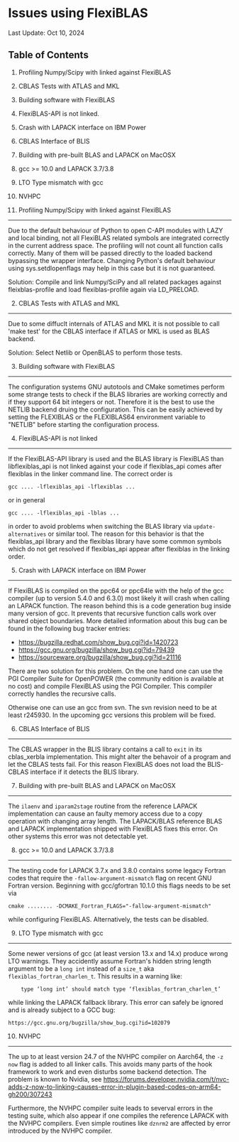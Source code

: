 Issues using FlexiBLAS
======================

Last Update: Oct 10, 2024

Table of Contents
-----------------

1. Profiling Numpy/Scipy with linked against FlexiBLAS
2. CBLAS Tests with ATLAS and MKL
3. Building software with FlexiBLAS
4. FlexiBLAS-API is not linked.
5. Crash with LAPACK interface on IBM Power
6. CBLAS Interface of BLIS
7. Building with pre-built BLAS and LAPACK on MacOSX
8. gcc >= 10.0 and LAPACK 3.7/3.8
9. LTO Type mismatch with gcc
10. NVHPC


1. Profiling Numpy/Scipy with linked against FlexiBLAS
------------------------------------------------------
Due to the default behaviour of Python to open C-API modules with LAZY and local
binding, not all FlexiBLAS related symbols are integrated correctly in the
current address space. The profiling will not count all function calls
correctly. Many of them will be passed directly to the loaded backend bypassing
the wrapper interface. Changing Python's default behaviour using
sys.setdlopenflags may help in this case but it is not guaranteed.

Solution: Compile and link Numpy/SciPy and all related packages against
fleixblas-profile and load flexiblas-profile again via LD_PRELOAD.


2. CBLAS Tests with ATLAS and MKL
---------------------------------

Due to some diffuclt internals of ATLAS and MKL it is not possible to call
'make test' for the CBLAS interface if ATLAS or MKL is used as BLAS backend.

Solution: Select Netlib or OpenBLAS to perform those tests.


3. Building software with FlexiBLAS
-----------------------------------

The configuration systems GNU autotools and CMake sometimes perform some strange
tests to check if the BLAS libraries are working correctly and if they support
64 bit integers or not. Therefore it is the best to use the NETLIB backend
druing the configuration. This can be easily achieved by setting the FLEXIBLAS
or the FLEXIBLAS64 environment variable to "NETLIB" before starting the
configuration process.

4. FlexiBLAS-API is not linked
------------------------------

If the FlexiBLAS-API library is used and the BLAS library is FlexiBLAS than
libflexiblas_api is not linked against your code if flexiblas_api comes
after flexiblas in the linker command line. The correct order is

    gcc .... -lflexiblas_api -lflexiblas ...

or in general

    gcc .... -lflexiblas_api -lblas ...

in order to avoid problems when switching the BLAS library via `update-alternatives`
or similar tool. The reason for this behavior is that the flexiblas_api library
and the flexiblas library have some common symbols which do not get resolved if
flexiblas_api appear after flexiblas in the linking order.

5. Crash with LAPACK interface on IBM Power
-------------------------------------------
If FlexiBLAS is compiled on the ppc64 or ppc64le with the help of the gcc
compiler (up to version 5.4.0 and 6.3.0) most likely it will crash when calling
an LAPACK function. The reason behind this is a code generation bug inside many
version of gcc. It prevents that recursive function calls work over shared
object boundaries. More detailed information about this bug can be found in the
following bug tracker entries:
* https://bugzilla.redhat.com/show_bug.cgi?id=1420723
* https://gcc.gnu.org/bugzilla/show_bug.cgi?id=79439
* https://sourceware.org/bugzilla/show_bug.cgi?id=21116

There are two solution for this problem. On the one hand one can use the PGI
Compiler Suite for OpenPOWER (the community edition is available at no cost)
and compile FlexiBLAS using the PGI Compiler. This compiler correctly handles
the recursive calls.

Otherwise one can use an gcc from svn. The svn revision need to be at least
r245930. In the upcoming gcc versions this problem will be fixed.

6. CBLAS Interface of BLIS
--------------------------
The CBLAS wrapper in the BLIS library contains a call to `exit` in its
cblas_xerbla implementation. This might alter the behavoir of a program and let
the CBLAS tests fail. For this reason FlexiBLAS does not load the BLIS-CBLAS
interface if it detects the BLIS library.

7. Building with pre-built BLAS and LAPACK on MacOSX
----------------------------------------------------
The `ilaenv` and `iparam2stage` routine from the reference LAPACK implementation
can cause an faulty memory access due to a copy operation with changing
array length. The LAPACK/BLAS reference BLAS and LAPACK implementation shipped
with FlexiBLAS fixes this error. On other systems this error was not detectable
yet.

8. gcc >= 10.0 and LAPACK 3.7/3.8
---------------------------------
The testing code for LAPACK 3.7.x and 3.8.0 contains some legacy Fortran codes
that require the `-fallow-argument-mismatch` flag on recent GNU Fortran version.
Beginning with gcc/gfortran 10.1.0 this flags needs to be set via
```
cmake ........ -DCMAKE_Fortran_FLAGS="-fallow-argument-mismatch"
```
while configuring FlexiBLAS. Alternatively, the tests can be disabled.

9. LTO Type mismatch with gcc
-----------------------------
Some newer versions of gcc (at least version 13.x and 14.x) produce wrong LTO
warnings. They accidently assume Fortran's hidden string length argument to be a
`long int` instead of a `size_t` aka `flexiblas_fortran_charlen_t`. This results
in a warning like:
```
    type ‘long int’ should match type ‘flexiblas_fortran_charlen_t’
```
while linking the LAPACK fallback library. This error can safely be ignored
and is already subject to a GCC bug:

    https://gcc.gnu.org/bugzilla/show_bug.cgi?id=102079

10. NVHPC
---------
The up to at least version 24.7 of the NVHPC compiler on Aarch64, the `-z now`
flag is added to all linker calls. This avoids many parts of the hook framework
to work and even disturbs some backend detection. The problem is known to
Nvidia, see https://forums.developer.nvidia.com/t/nvc-adds-z-now-to-linking-causes-error-in-plugin-based-codes-on-arm64-gh200/307243

Furthermore, the NVHPC compiler suite leads to severval errors in the testing
suite, which also appear if one compiles the reference LAPACK with the NVHPC
compilers. Even simple routines like `dznrm2` are affected by error introduced
by the NVHPC compiler.



